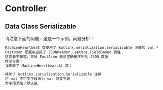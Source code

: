 # Controller

## Data Class Serializable

请注意下面的问题，这是一个示例，问题分析：

```txt
MachineHeartbeat 类使用了 kotlinx.serialization.Serializable 注解和 val 不可变字段
FastJson 配置中启用了 JSONReader.Feature.FieldBased 特性
这两者不兼容，导致 FastJson 无法正确反序列化 JSON 数据
修复方案：
我修改了 MachineHeartbeat.kt 类：

移除了 kotlinx.serialization.Serializable 注解
将 val 不可变字段改为 var 可变字段
为字段添加了默认值
```
